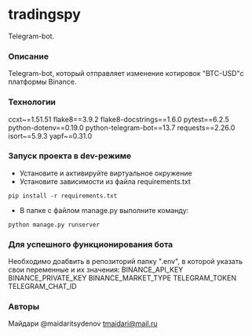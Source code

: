 # tradingspy
Telegram-bot.
### Описание
Telegram-bot, который отправляет изменение котировок "BTC-USD"с платформы Binance.
### Технологии
ccxt~=1.51.51
flake8==3.9.2
flake8-docstrings==1.6.0
pytest==6.2.5
python-dotenv==0.19.0
python-telegram-bot==13.7
requests==2.26.0
isort~=5.9.3
yapf~=0.31.0
### Запуск проекта в dev-режиме
- Установите и активируйте виртуальное окружение
- Установите зависимости из файла requirements.txt
```
pip install -r requirements.txt
``` 
- В папке с файлом manage.py выполните команду:
```
python manage.py runserver
```
### Для успешного функционирования бота
Необходимо доабвить в репозиторий папку ".env",
в которой указать свои переменные и их значения:
BINANCE_API_KEY
BINANCE_PRIVATE_KEY
BINANCE_MARKET_TYPE
TELEGRAM_TOKEN
TELEGRAM_CHAT_ID

### Авторы
Майдари
@maidaritsydenov
tmaidari@mail.ru
